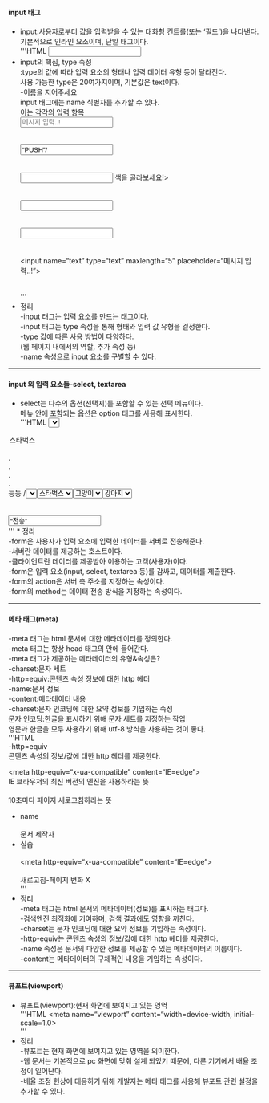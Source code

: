 #### input 태그 </br>
* input:사용자로부터 값을 입력받을 수 있는 대화형 컨트롤(또는 ‘필드’)을 나타낸다. </br>
기본적으로 인라인 요소이며, 단일 태그이다. </br>
'''HTML
<input/> </br>
* input의 핵심, type 속성 </br>
:type의 값에 따라 입력 요소의 형태나 입력 데이터 유형 등이 달라진다. </br>
사용 가능한 type은 20여가지이며, 기본값은 text이다. </br>
-이름을 지어주세요 </br>
input 태그에는 name 식별자를 추가할 수 있다. </br>
이는 각각의 입력 항목 </br>
<input type=“text” maxlength=“5” placeholder="메시지 입력..!"> <br> <br> </br>
<input type=“button” value=“PUSH”/> <br> <br> </br>
<input type=“color”/> 색을 골라보세요!> <br> <br> </br>
<input type=“range” max=“100” min=“0” step=“10”/>  <br> <br> </br>
<input type=“date”/> <br> <br> </br>
<input name=“text” type=“text” maxlength=“5” placeholder=“메시지 입력..!”> <br> <br> </br>
'''
* 정리 </br>
-input 태그는 입력 요소를 만드는 태그이다. </br>
-input 태그는 type 속성을 통해 형태와 입력 값 유형을 결정한다. </br>
-type 값에 따른 사용 방법이 다양하다. </br>
(웹 페이지 내에서의 역할, 추가 속성 등) </br>
-name 속성으로 input 요소를 구별할 수 있다. </br>

---

#### input 외 입력 요소들-select, textarea </br>
* select는 다수의 옵션(선택지)를 포함할 수 있는 선택 메뉴이다. </br>
메뉴 안에 포함되는 옵션은 option 태그를 사용해 표시한다. </br>
'''HTML
<select> </br>
<option>스타벅스</option> </br>
. </br>
. </br>
. </br>
. </br>
등등
/<select> </br>
-이름과 값 </br>
select에는 input과 마찬가지로 name을 지정할 수 있으며, 각각의 option에는 value 속성을 지정할 수 있다. value는 실제로 처리될 값을 나타낸다. </br> </br>
<select name=“cafe”>
<option value=“starbucks”>스타벅스</option> </br>
. </br>
. </br>
. </br>
. </br>
등등
/<select> </br>
'''
-textarea </br>
textarea:여러 줄의 일반 텍스트를 입력할 수 있는 입력 요소 </br>
textarea 역시 name을 추가하여 구별해줄 수 있는 입력 요소이다. </br>
'''HTML
<textarea name=“letter”></textarea> </br>
<option value=“cat selected>고양이</option> </br>
* <textarea>기본적으로 쓰여 있는 텍스트</textarea> </br>
<textarea name=“content” rows=“10” cols=“10”>기본적으로 쓰여 있는 텍스트</textarea> </br>
rows:행 </br>
clos:열 </br>
'''
* 정리 </br>
-select는 선택 메뉴를 나타내는 태그이다. </br>
-select의 각 선택지는 optiom 태그를 통해 표시한다. </br>
-각각의 option에는 value를 지정하여 추후 처리를 준비한다. </br>
(자바스크립트를 통한 입력 값 처리에 value가 사용될 수 있다) </br>
-textarea는 여러 줄의 일반 텍스트를 입력하는 요소를 나타낸다. </br>

---

#### 양식을 만들어주는 form 태그 </br>
* form:사용자가 입력한 데이터(입력값)를 서버로 보내기 위해 사용하는 태그 </br>
서버:정보를 제공하는 호스트 </br>
* 클라이언트(사용자)가 요청을 하면, 서버는 그에 대한 응답으로 정보를 제공한다. </br>
* 폼 태그 </br>
-form:입력 요소들을 감싸며, 입력 값을 서버 측으로 제출할 수 있다, </br>
'''HTML
<form> </br>
<input type=“text” placeholder=“아이디”> </br>
<br> </br>
<input type=“text” placeholder=“비밀번호”> </br>
</form> </br>
* form의 내용(입력값)을 제출하기 위해 input 태그의 submit 타입 사용 가능 </br>
<form> </br>
<input type=“text” placeholder=“아이디”> </br>
<br> </br>
<input type=“text” placeholder=“비밀번호”> </br>
<br> </br>
<input type=“submit” value=“로그인”> </br>
</form> </br>
* '로그인’ 버튼을 누르면 입력된 아이디와 비밀번호가 서버로 전송되고(요청), </br>
서버 측에서 데이터를 처리한 결과를 클라이언트에게 보내준다(응답) </br>
-form의 속성 </br>
action:입력값을 전송할 서버의 url </br>
method:클라이언트가 입력한 데이터를 어떤 식으로 전송할지(GET or POST) </br>
<form action=“example.php” method=“POST”> </br>
</form> </br>
'''
* GET, POST </br>
* GET:서버에 요청을 보내어 응답을 받아낸다. </br>
서버로부터 정보를 ‘가져오겠다’는 성격의 요청이다. </br>
* POST:서버의 요청을 보내어 작업을 수행한다. </br>
서버에 있는 데이터를 추가/수정/삭제한 후에 응답을 받아낸다. </br>
서버의 정보를 ‘조작하겠다’는 성격의 요청이다. </br>
* 실습 </br>
exam.php 가짜 서버 </br>
'''HTML
<form action=“exam.php” method=“POST”> </br>
<input type=“text” placeholder=“NAME” name=“name”> </br>
<br> </br>
<select name=“pet"> </br>
<option value=“dog”>강아지</option> </br>
 ... </br>
</select> </br>
<br> </br>
<input type=“submit” value=“전송”> </br>
'''
* 정리 </br>
-form은 사용자가 입력 요소에 입력한 데이터를 서버로 전송해준다. </br>
-서버란 데이터를 제공하는 호스트이다. </br>
-클라이언트란 데이터를 제공받아 이용하는 고객(사용자)이다. </br>
-form은 입력 요소(input, select, textarea 등)를 감싸고, 데이터를 제출한다. </br>
-form의 action은 서버 측 주소를 지정하는 속성이다. </br>
-form의 method는 데이터 전송 방식을 지정하는 속성이다. </br>

---

#### 메타 태그(meta) </br>
-meta 태그는 html 문서에 대한 메타데이터를 정의한다. </br>
-meta 태그는 항상 head 태그의 안에 들어간다. </br>
-meta 태그가 제공하는 메타데이터의 유형&속성은? </br>
-charset:문자 세트 </br>
-http=equiv:콘텐츠 속성 정보에 대한 http 헤더 </br>
-name:문서 정보 </br>
-content:메타데이터 내용 </br>
-charset:문자 인코딩에 대한 요약 정보를 기입하는 속성 </br>
문자 인코딩:한글을 표시하기 위해 문자 세트를 지정하는 작업 </br>
영문과 한글을 모두 사용하기 위해 utf-8 방식을 사용하는 것이 좋다. </br>
'''HTML
<meta charset=“utf-8”> </br>
-http=equiv </br>
콘텐츠 속성의 정보/값에 대한 http 헤더를 제공한다. </br>

<meta http-equiv=“x-ua-compatible” content=“IE=edge”> </br>
IE 브라우저의 최신 버전의 엔진을 사용하라는 뜻 </br>
<meta http-equiv=“refresh” content=“10”> </br>
10초마다 페이지 새로고침하라는 뜻 </br>
* name </br>
<meta name=“author” content=“유노코딩”> </br>
문서 제작자 </br>
* 실습 </br>
<meta charset=“UTF-8”> </br>
<meta http-equiv=“x-ua-compatible” content=“IE=edge”> </br>
<meta name=“author” content=“유노코딩”> </br>
새로고침-페이지 변화 X </br>
'''
* 정리 </br>
-meta 태그는 html 문서의 메타데이터(정보)를 표시하는 태그다. </br>
-검색엔진 최적화에 기여하며, 검색 결과에도 영향을 끼친다. </br>
-charset는 문자 인코딩에 대한 요약 정보를 기입하는 속성이다. </br>
-http-equiv는 콘텐츠 속성의 정보/값에 대한 http 헤더를 제공한다. </br>
-name 속성은 문서의 다양한 정보를 제공할 수 있는 메타데이터의 이름이다. </br>
-content는 메타데이터의 구체적인 내용을 기입하는 속성이다. </br>

---

#### 뷰포트(viewport) </br>
* 뷰포트(viewport):현재 화면에 보여지고 있는 영역 </br>
'''HTML
<meta name=“viewport” content=“width=device-width, initial-scale=1.0> </br>
'''
* 정리 </br>
-뷰포트는 현재 화면에 보여지고 있는 영역을 의미한다. </br>
-웹 문서는 기본적으로 pc 화면에 맞춰 설계 되었기 때문에, 다른 기기에서 배율 조정이 일어난다. </br>
-배율 조정 현상에 대응하기 위해 개발자는 메타 태그를 사용해 뷰포트 관련 설정을 추가할 수 있다. </br>